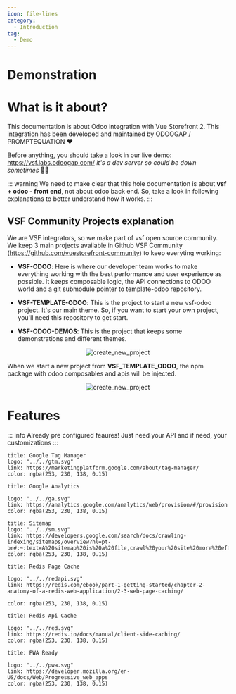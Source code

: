 ```yaml
---
icon: file-lines
category:
  - Introduction
tag:
  - Demo
---
```


# Demonstration

# What is it about?

This documentation is about Odoo integration with Vue Storefront 2. This integration has been developed and maintained by ODOOGAP / PROMPTEQUATION ❤️

Before anything, you should take a look in our live demo: https://vsf.labs.odoogap.com/ _it's a dev server so could be down sometimes_ :man_shrugging:

::: warning
We need to make clear that this hole documentation is about **vsf + odoo - front end**, not about odoo back end. So, take a look in following explanations to better understand how it works.
:::


## VSF Community Projects explanation
We are VSF integrators, so we make part of vsf open source community. We keep 3 main projects available in Github VSF Community (https://github.com/vuestorefront-community) to keep everyting working:

* **VSF-ODOO**: Here is where our developer team works to make everything working with the best performance and user experience as possible. It keeps composable logic, the API connections to ODOO world and a git submodule pointer to template-odoo repository. 

* **VSF-TEMPLATE-ODOO**: This is the project to start a new vsf-odoo project. It's our main theme. So, if you want to start your own project, you'll need this repository to get start.

* **VSF-ODOO-DEMOS**: This is the project that keeps some demonstrations and different themes.


<div align="center">
  <img :src="$withBase('/assets/submodule.png')" alt="create_new_project" />
</div>



When we start a new project from **VSF_TEMPLATE_ODOO**, the npm package with odoo composables and apis will be injected. 

<div align="center">
  <img :src="$withBase('/assets/create_new_project.png')" alt="create_new_project" />
</div>

# Features

::: info
Already pre configured feaures!
Just need your API and if need, your customizations
:::

```card
title: Google Tag Manager
logo: "../../gtm.svg"
link: https://marketingplatform.google.com/about/tag-manager/
color: rgba(253, 230, 138, 0.15)
```

```card
title: Google Analytics

logo: "../../ga.svg"
link: https://analytics.google.com/analytics/web/provision/#/provision
color: rgba(253, 230, 138, 0.15)
```

```card
title: Sitemap
logo: "../../sm.svg"
link: https://developers.google.com/search/docs/crawling-indexing/sitemaps/overview?hl=pt-br#:~:text=A%20sitemap%20is%20a%20file,crawl%20your%20site%20more%20efficiently
color: rgba(253, 230, 138, 0.15)
```

```card
title: Redis Page Cache

logo: "../../redapi.svg"
link: https://redis.com/ebook/part-1-getting-started/chapter-2-anatomy-of-a-redis-web-application/2-3-web-page-caching/

color: rgba(253, 230, 138, 0.15)
```

```card
title: Redis Api Cache

logo: "../../red.svg"
link: https://redis.io/docs/manual/client-side-caching/
color: rgba(253, 230, 138, 0.15)
```

```card
title: PWA Ready

logo: "../../pwa.svg"
link: https://developer.mozilla.org/en-US/docs/Web/Progressive_web_apps
color: rgba(253, 230, 138, 0.15)
```



